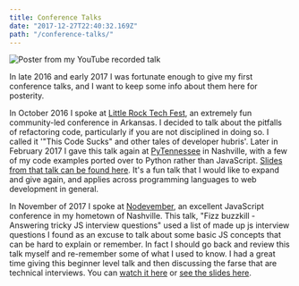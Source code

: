 ```yaml
---
title: Conference Talks
date: "2017-12-27T22:40:32.169Z"
path: "/conference-talks/"
---
```


![Poster from my YouTube recorded talk](https://img.youtube.com/vi/cMxI8n393ZM/0.jpg)

In late 2016 and early 2017 I was fortunate enough to give my first conference talks, and I want to keep some info about them here for posterity.

In October 2016 I spoke at [Little Rock Tech Fest](http://www.lrtechfest.com), an extremely fun community-led conference in Arkansas. I decided to talk about the pitfalls of refactoring code, particularly if you are not disciplined in doing so. I called it '"This Code Sucks" and other tales of developer hubris'. Later in February 2017 I gave this talk again at [PyTennessee](https://www.pytennessee.org/) in Nashville, with a few of my code examples ported over to Python rather than JavaScript. [Slides from that talk can be found here](http://russelljanderson.com/refactor-slides/#/). It's a fun talk that I would like to expand and give again, and applies across programming languages to web development in general.

In November of 2017 I spoke at [Nodevember](http://nodevember.org/), an excellent JavaScript conference in my hometown of Nashville. This talk, "Fizz buzzkill - Answering tricky JS interview questions" used a list of made up js interview questions I found as an excuse to talk about some basic JS concepts that can be hard to explain or remember. In fact I should go back and review this talk myself and re-remember some of what I used to know. I had a great time giving this beginner level talk and then discussing the farse that are technical interviews. You can [watch it here](https://www.youtube.com/watch?v=cMxI8n393ZM&t=5s) or [see the slides here](http://russelljanderson.com/nashjsslides).

